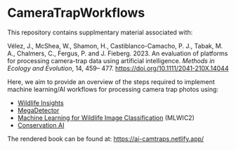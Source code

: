 # CameraTrapWorkflows

This repository contains supplmentary material associated with:

Vélez, J., McShea, W., Shamon, H., Castiblanco-Camacho, P. J., Tabak, M. A., Chalmers, C., Fergus, P. and J. Fieberg. 2023. An evaluation of platforms for processing camera-trap data using artificial intelligence. *Methods in Ecology and Evolution*, 14, 459– 477. https://doi.org/10.1111/2041-210X.14044

Here, we aim to provide an overview of the steps required to implement machine learning/AI workflows for processing camera trap photos using:

- [Wildlife Insights](https://wildlifeinsights.org/)
- [MegaDetector](https://github.com/microsoft/CameraTraps/blob/master/megadetector.md)
- [Machine Learning for Wildlife Image Classification](https://github.com/mikeyEcology/MLWIC2) (MLWIC2)
- [Conservation AI](https://www.conservationai.co.uk/)

The rendered book can be found at: https://ai-camtraps.netlify.app/
